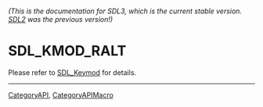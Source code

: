 ###### (This is the documentation for SDL3, which is the current stable version. [SDL2](https://wiki.libsdl.org/SDL2/) was the previous version!)
# SDL_KMOD_RALT

Please refer to [SDL_Keymod](SDL_Keymod) for details.

----
[CategoryAPI](CategoryAPI), [CategoryAPIMacro](CategoryAPIMacro)

